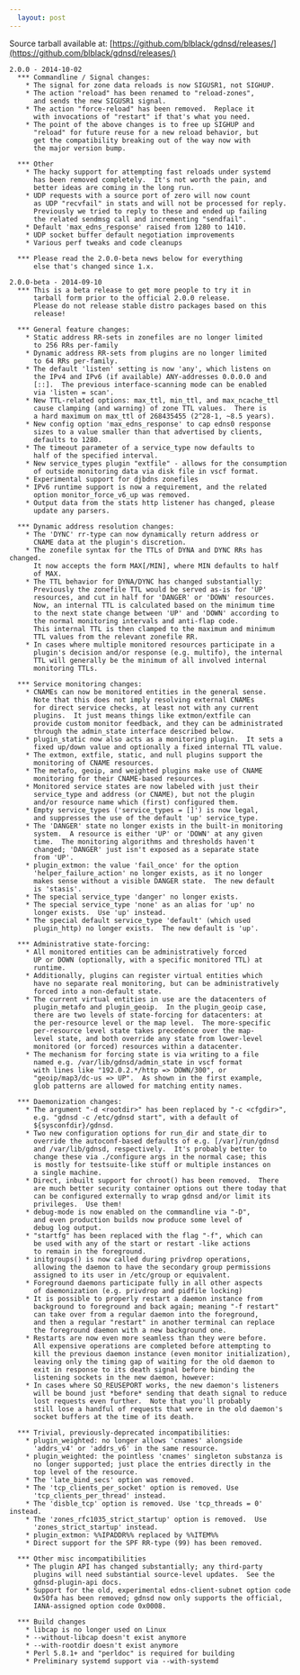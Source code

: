 ```yaml
---
  layout: post
---
```


Source tarball available at:
[https://github.com/blblack/gdnsd/releases/](https://github.com/blblack/gdnsd/releases/)

    2.0.0 - 2014-10-02
      *** Commandline / Signal changes:
        * The signal for zone data reloads is now SIGUSR1, not SIGHUP.
        * The action "reload" has been renamed to "reload-zones",
          and sends the new SIGUSR1 signal.
        * The action "force-reload" has been removed.  Replace it
          with invocations of "restart" if that's what you need.
        * The point of the above changes is to free up SIGHUP and
          "reload" for future reuse for a new reload behavior, but
          get the compatibility breaking out of the way now with
          the major version bump.

      *** Other
        * The hacky support for attempting fast reloads under systemd
          has been removed completely.  It's not worth the pain, and
          better ideas are coming in the long run.
        * UDP requests with a source port of zero will now count
          as UDP "recvfail" in stats and will not be processed for reply.
          Previously we tried to reply to these and ended up failing
          the related sendmsg call and incrementing "sendfail".
        * Default 'max_edns_response' raised from 1280 to 1410.
        * UDP socket buffer default negotiation improvements
        * Various perf tweaks and code cleanups

      *** Please read the 2.0.0-beta news below for everything
          else that's changed since 1.x.

    2.0.0-beta - 2014-09-10
      *** This is a beta release to get more people to try it in
          tarball form prior to the official 2.0.0 release.
          Please do not release stable distro packages based on this
          release!

      *** General feature changes:
        * Static address RR-sets in zonefiles are no longer limited
          to 256 RRs per-family
        * Dynamic address RR-sets from plugins are no longer limited
          to 64 RRs per-family.
        * The default 'listen' setting is now 'any', which listens on
          the IPv4 and IPv6 (if available) ANY-addresses 0.0.0.0 and
          [::].  The previous interface-scanning mode can be enabled
          via 'listen = scan'.
        * New TTL-related options: max_ttl, min_ttl, and max_ncache_ttl
          cause clamping (and warning) of zone TTL values.  There is
          a hard maximum on max_ttl of 268435455 (2^28-1, ~8.5 years).
        * New config option 'max_edns_response' to cap edns0 response
          sizes to a value smaller than that advertised by clients,
          defaults to 1280.
        * The timeout parameter of a service_type now defaults to
          half of the specified interval.
        * New service_types plugin "extfile" - allows for the consumption
          of outside monitoring data via disk file in vscf format.
        * Experimental support for djbdns zonefiles
        * IPv6 runtime support is now a requirement, and the related
          option monitor_force_v6_up was removed.
        * Output data from the stats http listener has changed, please
          update any parsers.

      *** Dynamic address resolution changes:
        * The 'DYNC' rr-type can now dynamically return address or
          CNAME data at the plugin's discretion.
        * The zonefile syntax for the TTLs of DYNA and DYNC RRs has changed.
          It now accepts the form MAX[/MIN], where MIN defaults to half
          of MAX.
        * The TTL behavior for DYNA/DYNC has changed substantially:
          Previously the zonefile TTL would be served as-is for 'UP'
          resources, and cut in half for 'DANGER' or 'DOWN' resources.
          Now, an internal TTL is calculated based on the minimum time
          to the next state change between 'UP' and 'DOWN' according to
          the normal monitoring intervals and anti-flap code.
          This internal TTL is then clamped to the maximum and minimum
          TTL values from the relevant zonefile RR.
        * In cases where multiple monitored resources participate in a
          plugin's decision and/or response (e.g. multifo), the internal
          TTL will generally be the minimum of all involved internal
          monitoring TTLs.

      *** Service monitoring changes:
        * CNAMEs can now be monitored entities in the general sense.
          Note that this does not imply resolving external CNAMEs
          for direct service checks, at least not with any current
          plugins.  It just means things like extmon/extfile can
          provide custom monitor feedback, and they can be administrated
          through the admin_state interface described below.
        * plugin_static now also acts as a monitoring plugin.  It sets a
          fixed up/down value and optionally a fixed internal TTL value.
        * The extmon, extfile, static, and null plugins support the
          monitoring of CNAME resources.
        * The metafo, geoip, and weighted plugins make use of CNAME
          monitoring for their CNAME-based resources.
        * Monitored service states are now labeled with just their
          service_type and address (or CNAME), but not the plugin
          and/or resource name which (first) configured them.
        * Empty service_types ('service_types = []') is now legal,
          and suppresses the use of the default 'up' service_type.
        * The 'DANGER' state no longer exists in the built-in monitoring
          system.  A resource is either 'UP' or 'DOWN' at any given
          time.  The monitoring algorithms and thresholds haven't
          changed; 'DANGER' just isn't exposed as a separate state
          from 'UP'.
        * plugin_extmon: the value 'fail_once' for the option
          'helper_failure_action' no longer exists, as it no longer
          makes sense without a visible DANGER state.  The new default
          is 'stasis'.
        * The special service_type 'danger' no longer exists.
        * The special service_type 'none' as an alias for 'up' no
          longer exists.  Use 'up' instead.
        * The special default service_type 'default' (which used
          plugin_http) no longer exists.  The new default is 'up'.

      *** Administrative state-forcing:
        * All monitored entities can be administratively forced
          UP or DOWN (optionally, with a specific monitored TTL) at
          runtime.
        * Additionally, plugins can register virtual entities which
          have no separate real monitoring, but can be administratively
          forced into a non-default state.
        * The current virtual entities in use are the datacenters of
          plugin_metafo and plugin_geoip.  In the plugin_geoip case,
          there are two levels of state-forcing for datacenters: at
          the per-resource level or the map level.  The more-specific
          per-resource level state takes precedence over the map-
          level state, and both override any state from lower-level
          monitored (or forced) resources within a datacenter.
        * The mechanism for forcing state is via writing to a file
          named e.g. /var/lib/gdnsd/admin_state in vscf format
          with lines like "192.0.2.*/http => DOWN/300", or
          "geoip/map3/dc-us => UP".  As shown in the first example,
          glob patterns are allowed for matching entity names.

      *** Daemonization changes:
        * The argument "-d <rootdir>" has been replaced by "-c <cfgdir>",
          e.g. "gdnsd -c /etc/gdnsd start", with a default of
          ${sysconfdir}/gdnsd.
        * Two new configuration options for run_dir and state_dir to
          override the autoconf-based defaults of e.g. [/var]/run/gdnsd
          and /var/lib/gdnsd, respectively.  It's probably better to
          change these via ./configure args in the normal case; this
          is mostly for testsuite-like stuff or multiple instances on
          a single machine.
        * Direct, inbuilt support for chroot() has been removed.  There
          are much better security container options out there today that
          can be configured externally to wrap gdnsd and/or limit its
          privileges.  Use them!
        * debug-mode is now enabled on the commandline via "-D",
          and even production builds now produce some level of
          debug log output.
        * "startfg" has been replaced with the flag "-f", which can
          be used with any of the start or restart -like actions
          to remain in the foreground.
        * initgroups() is now called during privdrop operations,
          allowing the daemon to have the secondary group permissions
          assigned to its user in /etc/group or equivalent.
        * Foreground daemons participate fully in all other aspects
          of daemonization (e.g. privdrop and pidfile locking)
        * It is possible to properly restart a daemon instance from
          background to foreground and back again; meaning "-f restart"
          can take over from a regular daemon into the foreground,
          and then a regular "restart" in another terminal can replace
          the foreground daemon with a new background one.
        * Restarts are now even more seamless than they were before.
          All expensive operations are completed before attempting to
          kill the previous daemon instance (even monitor initialization),
          leaving only the timing gap of waiting for the old daemon to
          exit in response to its death signal before binding the
          listening sockets in the new daemon, however:
        * In cases where SO_REUSEPORT works, the new daemon's listeners
          will be bound just *before* sending that death signal to reduce
          lost requests even further.  Note that you'll probably
          still lose a handful of requests that were in the old daemon's
          socket buffers at the time of its death.

      *** Trivial, previously-deprecated incompatibilities:
        * plugin_weighted: no longer allows 'cnames' alongside
          'addrs_v4' or 'addrs_v6' in the same resource.
        * plugin_weighted: the pointless 'cnames' singleton substanza is
          no longer supported; just place the entries directly in the
          top level of the resource.
        * The 'late_bind_secs' option was removed.
        * The 'tcp_clients_per_socket' option is removed. Use
          'tcp_clients_per_thread' instead.
        * The 'disble_tcp' option is removed. Use 'tcp_threads = 0' instead.
        * The 'zones_rfc1035_strict_startup' option is removed.  Use
          'zones_strict_startup' instead.
        * plugin_extmon: %%IPADDR%% replaced by %%ITEM%%
        * Direct support for the SPF RR-type (99) has been removed.

      *** Other misc incompatibilities
        * The plugin API has changed substantially; any third-party
          plugins will need substantial source-level updates.  See the
          gdnsd-plugin-api docs.
        * Support for the old, experimental edns-client-subnet option code
          0x50fa has been removed; gdnsd now only supports the official,
          IANA-assigned option code 0x0008.

      *** Build changes
        * libcap is no longer used on Linux
        * --without-libcap doesn't exist anymore
        * --with-rootdir doesn't exist anymore
        * Perl 5.8.1+ and "perldoc" is required for building
        * Preliminary systemd support via --with-systemd
